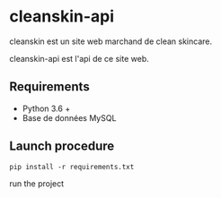 # cleanskin-api

cleanskin est un site web marchand de clean skincare. 

cleanskin-api est l'api de ce site web.

## Requirements

* Python 3.6 +
* Base de données MySQL 

## Launch procedure

``` pip install -r requirements.txt ```

run the project
